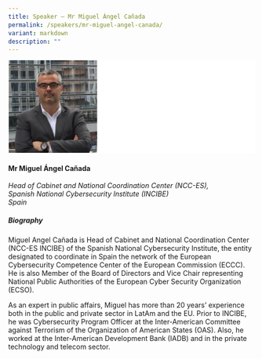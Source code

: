 ```yaml
---
title: Speaker – Mr Miguel Ángel Cañada
permalink: /speakers/mr-miguel-angel-canada/
variant: markdown
description: ""
---
```


![](/images/2025%20speakers/Miguel_Angel.png)
#### **Mr Miguel Ángel Cañada**

*Head of Cabinet and National Coordination Center (NCC-ES), <br>Spanish National Cybersecurity Institute (INCIBE)<br>Spain*

##### **Biography**
Miguel Angel Cañada is Head of Cabinet and National Coordination Center (NCC-ES INCIBE) of the Spanish National Cybersecurity Institute, the entity designated to coordinate in Spain the network of the European Cybersecurity Competence Center of the European Commission (ECCC). He is also Member of the Board of Directors and Vice Chair representing National Public Authorities of the European Cyber Security Organization (ECSO).

As an expert in public affairs, Miguel has more than 20 years’ experience both in the public and private sector in LatAm and the EU. Prior to INCIBE, he was Cybersecurity Program Officer at the Inter-American Committee against Terrorism of the Organization of American States (OAS). Also, he worked at the Inter-American Development Bank (IADB) and in the private technology and telecom sector.